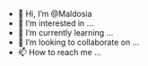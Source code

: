 - 👋 Hi, I’m @Maldosia
- 👀 I’m interested in ...
- 🌱 I’m currently learning ...
- 💞️ I’m looking to collaborate on ...
- 📫 How to reach me ...

<!---
Maldosia/Maldosia is a ✨ special ✨ repository because its `README.md` (this file) appears on your GitHub profile.
You can click the Preview link to take a look at your changes.
--->
